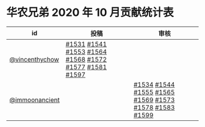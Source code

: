 # 华农兄弟 2020 年 10 月贡献统计表

| id | 投稿 | 审核 |
| -- | --- | --- |
| [@vincenthychow](https://github.com/vincenthychow) | [#1531](/../../issues/1531) [#1541](/../../issues/1541) [#1553](/../../issues/1553) [#1564](/../../issues/1564) [#1568](/../../issues/1568) [#1572](/../../issues/1572) [#1577](/../../issues/1577) [#1581](/../../issues/1581) [#1597](/../../issues/1597) | |
| [@immoonancient](https://github.com/immoonancient) | | [#1534](/../../issues/1534) [#1544](/../../issues/1544) [#1555](/../../issues/1555) [#1565](/../../issues/1565) [#1569](/../../issues/1569) [#1573](/../../issues/1573) [#1578](/../../issues/1578) [#1583](/../../issues/1583) [#1599](/../../issues/1599) |